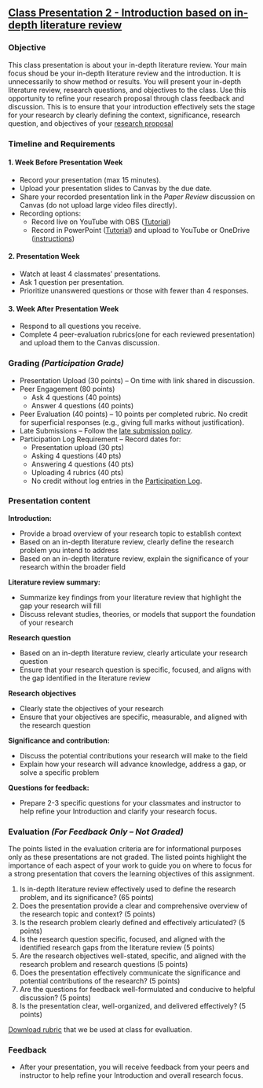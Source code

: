 ## [Class Presentation 2 - Introduction based on in-depth literature review](https://aselshall.github.io/rm/hw/class-presentation2)

### Objective
This class presentation is about your in-depth literature review. Your main focus shoud be your in-depth literature review and the introduction. It is unnecessarily to show method or results. You will present your in-depth literature review, research questions, and objectives to the class.  Use this opportunity to refine your research proposal through class feedback and discussion. This is to ensure that your introduction effectively sets the stage for your research by clearly defining the context, significance, research question, and objectives of your [research proposal](https://aselshall.github.io/rm/hw/proposal-outline)

### Timeline and Requirements

#### 1. Week Before Presentation Week
- Record your presentation (max 15 minutes).
- Upload your presentation slides to Canvas by the due date.
- Share your recorded presentation link in the *Paper Review* discussion on Canvas (do not upload large video files directly).
- Recording options:
  - Record live on YouTube with OBS ([Tutorial](https://youtu.be/zOhh6MclooA?feature=shared))
  - Record in PowerPoint ([Tutorial](https://youtu.be/bP9VJ03s8Gw?feature=shared)) and upload to YouTube or OneDrive ([instructions](https://github.com/aselshall/gwh/blob/main/hw/How%20to%20Upload%20a%20Video%20to%20OneDrive.docx))

#### 2. Presentation Week
- Watch at least 4 classmates’ presentations.
- Ask 1 question per presentation.
- Prioritize unanswered questions or those with fewer than 4 responses.

#### 3. Week After Presentation Week
- Respond to all questions you receive.
- Complete 4 peer-evaluation rubrics(one for each reviewed presentation) and upload them to the Canvas discussion.

### Grading *(Participation Grade)*
- Presentation Upload (30 points) – On time with link shared in discussion.
- Peer Engagement (80 points)
  - Ask 4 questions (40 points)
  - Answer 4 questions (40 points)
- Peer Evaluation (40 points) – 10 points per completed rubric. No credit for superficial responses (e.g., giving full marks without justification).
- Late Submissions – Follow the [late submission policy](https://aselshall.github.io/gwh/#late-homework-policy).
- Participation Log Requirement – Record dates for:
  - Presentation upload (30 pts)
  - Asking 4 questions (40 pts)
  - Answering 4 questions (40 pts)
  - Uploading 4 rubrics (40 pts)
  - No credit without log entries in the [Participation Log](https://aselshall.github.io/aea/hw/participation).

### Presentation content 

**Introduction:**
- Provide a broad overview of your research topic to establish context
- Based on an in-depth literature review, clearly define the research problem you intend to address
- Based on an in-depth literature review, explain the significance of your research within the broader field

**Literature review summary:**
- Summarize key findings from your literature review that highlight the gap your research will fill
- Discuss relevant studies, theories, or models that support the foundation of your research

**Research question**
- Based on an in-depth literature review, clearly articulate your research question
- Ensure that your research question is specific, focused, and aligns with the gap identified in the literature review

**Research objectives**
- Clearly state the objectives of your research
- Ensure that your objectives are specific, measurable, and aligned with the research question

**Significance and contribution:**
- Discuss the potential contributions your research will make to the field
- Explain how your research will advance knowledge, address a gap, or solve a specific problem

**Questions for feedback:**
- Prepare 2-3 specific questions for your classmates and instructor to help refine your Introduction and clarify your research focus.

### Evaluation *(For Feedback Only – Not Graded)*
The points listed in the evaluation criteria are for informational purposes only as these presentations are not graded. The listed points highlight the importance of each aspect of your work to guide you on where to focus for a strong presentation that covers the learning objectives of this assignment.
  1. Is in-depth literature review effectively used to define the research problem, and its significance? (65 points)
  2. Does the presentation provide a clear and comprehensive overview of the research topic and context? (5 points)
  3. Is the research problem clearly defined and effectively articulated? (5 points)
  4. Is the research question specific, focused, and aligned with the identified research gaps from the literature review (5 points)
  5. Are the research objectives well-stated, specific, and aligned with the research problem and research questions (5 points)
  6. Does the presentation effectively communicate the significance and potential contributions of the research? (5 points)
  7. Are the questions for feedback well-formulated and conducive to helpful discussion? (5 points)
  8. Is the presentation clear, well-organized, and delivered effectively? (5 points)

[Download rubric](https://aselshall.github.io/rm/hw/Class%20presentation2%20rubric.docx) that we be used at class for evalluation.

### Feedback
- After your presentation, you will receive feedback from your peers and instructor to help refine your Introduction and overall research focus.
